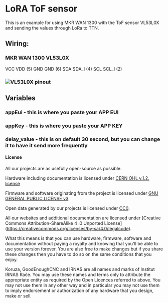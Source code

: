 # LoRA ToF sensor
This is an example for using MKR WAN 1300 with the ToF sensor VL53L0X and sending the values through LoRa to TTN.

## Wiring:
### MKR WAN 1300		VL53L0X
VCC			VDD   (5)
GND			GND   (6)
SDA			SDA_I (4)
SCL			SCL_I (2)

### ![VL53L0X pinout](https://cei-lab.github.io/ece3400/tutorials/sensors/images/Pinout.svg)

## Variables
### appEui      - this is where you paste your APP EUI 
### appKey      - this is where you paste your APP KEY
### delay_value - this is on default 30 second, but you can change it to have it send more frequently

#### License

All our projects are as usefully open-source as possible.

Hardware including documentation is licensed under [CERN OHL v.1.2. license](http://www.ohwr.org/licenses/cern-ohl/v1.2)

Firmware and software originating from the project is licensed under [GNU GENERAL PUBLIC LICENSE v3](http://www.gnu.org/licenses/gpl-3.0.en.html).

Open data generated by our projects is licensed under [CC0](https://creativecommons.org/publicdomain/zero/1.0/legalcode).

All our websites and additional documentation are licensed under [Creative Commons Attribution-ShareAlike 4 .0 Unported License] (https://creativecommons.org/licenses/by-sa/4.0/legalcode).

What this means is that you can use hardware, firmware, software and documentation without paying a royalty and knowing that you'll be able to use your version forever. You are also free to make changes but if you share these changes then you have to do so on the same conditions that you enjoy.

Koruza, GoodEnoughCNC and IRNAS are all names and marks of Institut IRNAS Rače. 
You may use these names and terms only to attribute the appropriate entity as required by the Open Licences referred to above. You may not use them in any other way and in particular you may not use them to imply endorsement or authorization of any hardware that you design, make or sell.
